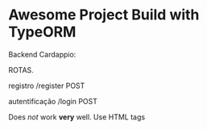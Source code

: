# Awesome Project Build with TypeORM

Backend Cardappio:

ROTAS.

registro
/register POST 

autentificação
/login POST 

Does *not* work **very** well. Use HTML tags

